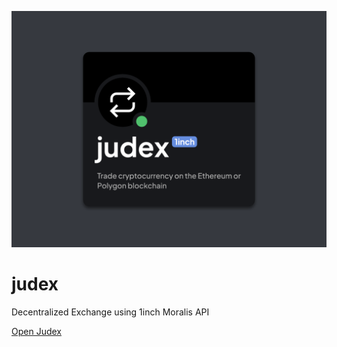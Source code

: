 ![judex](./cover.png)

# judex
 Decentralized Exchange using 1inch Moralis API

 [Open Judex](https://judex1.netlify.app/)
